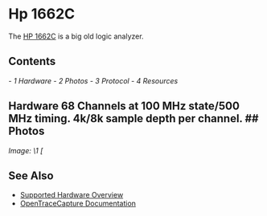 # Hp 1662C
The [HP 1662C](http://www.keysight.com/en/pd-1000001250%3Aepsg%3Apro-pn-1662C/68-channel-100mhz-500mhz-benchtop-logic-analyzer?cc=US&lc=eng) is a big old logic analyzer.
## Contents
\- *1 Hardware* \- *2 Photos* \- *3 Protocol* \- *4 Resources*
## Hardware 68 Channels at 100 MHz state/500 MHz timing. 4k/8k sample depth per channel. ## Photos
**Image: \1*
[*
## See Also
- [Supported Hardware Overview](../supported-hardware.md)
- [OpenTraceCapture Documentation](../../opentracecapture/overview.md)

